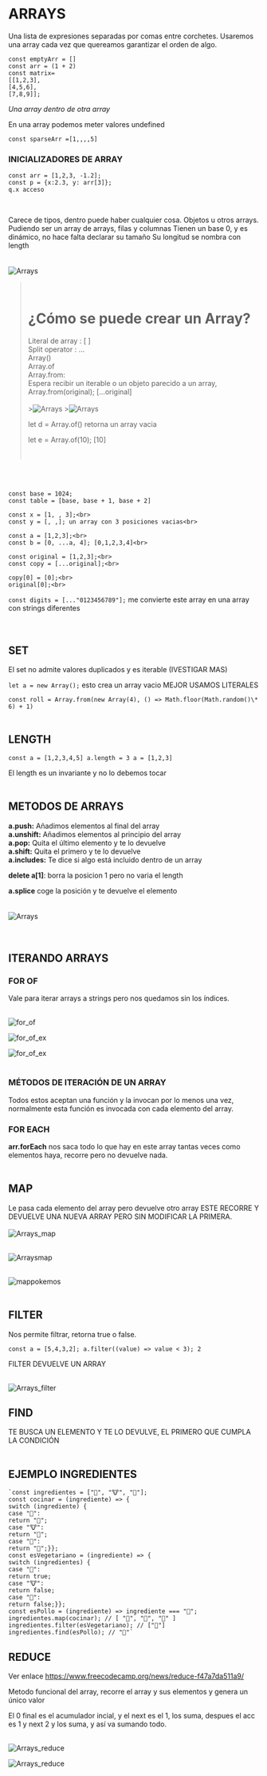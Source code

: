 # **ARRAYS**

Una lista de expresiones separadas por comas entre corchetes.
Usaremos una array cada vez que quereamos garantizar el orden de algo.

    const emptyArr = []
    const arr = (1 + 2)
    const matrix=
    [[1,2,3],
    [4,5,6],
    [7,8,9]];

_Una array dentro de otra array_

En una array podemos meter valores undefined

`const sparseArr =[1,,,,5]`
<br>

### **INICIALIZADORES DE ARRAY** <br>

    const arr = [1,2,3, -1.2];
    const p = {x:2.3, y: arr[3]};
    q.x acceso

<br>

Carece de tipos, dentro puede haber cualquier cosa.
Objetos u otros arrays. Pudiendo ser un array de arrays, filas y columnas
Tienen un base 0, y es dinámico, no hace falta declarar su tamaño
Su longitud se nombra con length
<br><br><br>
![Arrays](img/arrA_arrB.PNG)
<br>

> <br>
>
> # **¿Cómo se puede crear un Array?**
>
> Literal de array : [ ]<br>
> Split operator : ...<br>
> Array()<br>
> Array.of<br>
> Array.from:<br>
> Espera recibir un iterable o un objeto parecido a un array,
> Array.from(original); [...original] <br><br> >![Arrays](img/array_from.PNG) >![Arrays](img/arrayfrom_2.PNG)
>
> let d = Array.of() retorna un array vacia
>
> let e = Array.of(10); [10]
>
> <br>

<br>
<br>

    const base = 1024;
    const table = [base, base + 1, base + 2]

    const x = [1, , 3];<br>
    const y = [, ,]; un array con 3 posiciones vacias<br>

    const a = [1,2,3];<br>
    const b = [0, ...a, 4]; [0,1,2,3,4]<br>

    const original = [1,2,3];<br>
    const copy = [...original];<br>

    copy[0] = [0];<br>
    original[0];<br>

`const digits = [..."0123456789"];` me convierte este array en una array con strings diferentes
<br>
<br>
<br>

## **SET**

El set no admite valores duplicados y es iterable (IVESTIGAR MAS)

`let a = new Array();` esto crea un array vacio MEJOR USAMOS LITERALES

`const roll = Array.from(new Array(4), () => Math.floor(Math.random()\* 6) + 1)`
<br><br>

## **LENGTH**

`const a = [1,2,3,4,5] a.length = 3 a = [1,2,3]`

El length es un invariante y no lo debemos tocar
<br>
<br>

## **METODOS DE ARRAYS**

**a.push:** Añadimos elementos al final del array<br>
**a.unshift:** Añadimos elementos al principio del array<br>
**a.pop:** Quita el último elemento y te lo devuelve<br>
**a.shift:** Quita el primero y te lo devuelve<br>
**a.includes:** Te dice si algo está incluido dentro de un array<br>

**delete a[1]**: borra la posicion 1 pero no varia el length

**a.splice** coge la posición y te devuelve el elemento<br><br><br>
![Arrays](img/a.splice.PNG)
<br><br><br>

## **ITERANDO ARRAYS**

### **FOR OF**

Vale para iterar arrays a strings pero nos quedamos sin los índices.
<br><br>

![for_of](img/for_of.PNG)
<br>

![for_of_ex](img/for_of_ex.PNG)
<br>

![for_of_ex](img/for_of_ex2.PNG)
<br><br>

### **MÉTODOS DE ITERACIÓN DE UN ARRAY**

Todos estos aceptan una función y la invocan por lo menos una vez, normalmente esta función es invocada con cada elemento del array.

### **FOR EACH**

**arr.forEach** nos saca todo lo que hay en este array tantas veces como elementos haya, recorre pero no devuelve nada.
<br><br>

## **MAP**

Le pasa cada elemento del array pero devuelve otro array
ESTE RECORRE Y DEVUELVE UNA NUEVA ARRAY PERO SIN MODIFICAR LA PRIMERA.<br><br>
![Arrays_map](img/map.PNG)
<br><br>

![Arraysmap](img/mapN.PNG)
<br><br>

![mappokemos](img/MAP_POKEMONS.PNG)
<br>
<br>

## **FILTER**

Nos permite filtrar, retorna true o false.

`const a = [5,4,3,2]; a.filter((value) => value < 3); 2`

FILTER DEVUELVE UN ARRAY
<br><br>

![Arrays_filter](img/filter.PNG)

## **FIND**

TE BUSCA UN ELEMENTO Y TE LO DEVULVE, EL PRIMERO QUE CUMPLA LA CONDICIÓN
<br><br>

## **EJEMPLO INGREDIENTES**

    `const ingredientes = ["🌽", "🐮", "🐔"];
    const cocinar = (ingrediente) => {
    switch (ingrediente) {
    case "🌽":
    return "🍿";
    case "🐮":
    return "🍔";
    case "🐔":
    return "🍗";}};
    const esVegetariano = (ingrediente) => {
    switch (ingredientes) {
    case "🌽":
    return true;
    case "🐮":
    return false;
    case "🐔":
    return false;}};
    const esPollo = (ingrediente) => ingrediente === "🐔";
    ingredientes.map(cocinar); // [ "🍿", "🍔", "🍗" ]
    ingredientes.filter(esVegetariano); // ["🌽"]
    ingredientes.find(esPollo); // "🐔"`

## **REDUCE**

Ver enlace https://www.freecodecamp.org/news/reduce-f47a7da511a9/

Metodo funcional del array, recorre el array y sus elementos y genera un único valor

El 0 final es el acumulador incial, y el next es el 1, los suma, despues el acc es 1 y next 2 y los suma, y así va sumando todo.<br><br>

![Arrays_reduce](img/reduce1.PNG)
<br>

![Arrays_reduce](img/reduce_pokemons.PNG)


